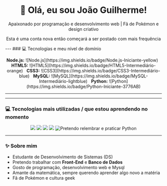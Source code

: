 <h1 align="center">👋 Olá, eu sou João Guilherme!</h1>
<p align="center">Apaixonado por programação e desenvolvimento web | Fã de Pokémon e design criativo</p>
<p align="center">Esta é uma conta nova então começará a ser postado com mais frequência</p>
---
### 💻 Tecnologias e meu nível de domínio

<p align="center">
  <b>Node.js:</b> ![Node.js](https://img.shields.io/badge/Node.js-Iniciante-yellow) &nbsp;
  <b>HTML5:</b> ![HTML5](https://img.shields.io/badge/HTML5-Intermediário-orange) &nbsp;
  <b>CSS3:</b> ![CSS3](https://img.shields.io/badge/CSS3-Intermediário-blue) &nbsp;
  <b>MySQL:</b> ![MySQL](https://img.shields.io/badge/MySQL-Intermediário-lightblue) &nbsp;
  <b>Python:</b> ![Python](https://img.shields.io/badge/Python-Iniciante-3776AB)
</p>

---


---

### 💻 Tecnologias mais utilizadas / que estou aprendendo no momento
<p align="center">
  <img src="https://img.shields.io/badge/Node.js-339933?style=for-the-badge&logo=node.js&logoColor=white" />
  <img src="https://img.shields.io/badge/HTML5-E34F26?style=for-the-badge&logo=html5&logoColor=white" />
  <img src="https://img.shields.io/badge/CSS3-1572B6?style=for-the-badge&logo=css3&logoColor=white" />
  <img src="https://img.shields.io/badge/MySQL-4479A1?style=for-the-badge&logo=mysql&logoColor=white" />
  <img src="https://img.shields.io/badge/Python-3776AB?style=for-the-badge&logo=python&logoColor=white" title="Pretendo relembrar e praticar Python" />
</p>

---

### ✨ Sobre mim
<p align="center">
  
  - Estudante de Desenvolvimento de Sistemas (DS)<br>
  - Pretendo trabalhar com <strong>Front-End</strong> e <strong>Banco de Dados</strong><br>
  - Gosto de programação, desenvolvimento web e Mysql<br>
  - Amante da matemática, sempre querendo aprender algo novo a matéria<br>
  - Fã de Pokémon e cultura geek<br>
</p>
